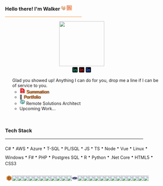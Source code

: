 <h3>Hello there! I'm Walker<img src="https://github.com/tadeochristopher/tadeochristopher/blob/b43aa1a652b5e951c8f18ba5e33f8cdabba24ae2/WavingHandHi.png" width="18" height="18" />&nbsp;<img src="https://github.com/tadeochristopher/tadeochristopher/blob/5d27857840a8ffc6fc6c964bb8131e30afc670dd/CodeAddict.png" width="18" height="18" /></h3>
<hr style="width: 50%; text-align: left; margin-left: 0; background: #ed811f; line-height: .5px;" />
<div id="socialLinkedIn" align="center"><img src="https://github.com/tadeochristopher/tadeochristopher/blob/be66ababc7ca9e216a0ec159e29391e7adc86c32/Working---Loop.gif" width="148" height="148" /><br /><a href="https://www.linkedin.com/in/apprehensivegent/" target="_blank"><img src="https://github.com/tadeochristopher/tadeochristopher/blob/7b305df07927546b3c5a30ed5d391157b74d981a/Sullivan.png" width="18" height="18" alt="Sullivan University" /></a>&nbsp;<a href="https://www.linkedin.com/in/tadeo-christopher-w-30b19820a/" target="_blank"><img src="https://github.com/tadeochristopher/tadeochristopher/blob/cb94fc2709a1bc5d60006ff6ca37c6452e4e4d0e/Louisville.png" width="18" height="18" alt="University of Louisville" /></a>&nbsp;<a href="#" target="_blank"><img src="https://github.com/tadeochristopher/tadeochristopher/blob/11d527c1a5b5ec042e40aed99ae9222c22c4a18f/Kentucky.png" width="18" height="18" style="cursor: pointer;" alt="University of Kentucky" /></a></div>
<ul style="list-style-type: none;">
  <li>Glad you showed up! Anything I can do for you, drop me a line if I can be of service to you.
    <ul style="list-style-type: circle;">
      <li>
        <img src="https://github.com/tadeochristopher/tadeochristopher/blob/5d27857840a8ffc6fc6c964bb8131e30afc670dd/pdfLogo.png" width="18" height="18" /> 
        <a href="https://drive.google.com/file/d/1FJP3g8ca7mdcA87k_bk_mAZORnT_2o5e/view" target="_blank" style="color: #ed811f; text-decoration: none; text-shadow: 2px 0 1px #000111, 0 0 2px #ed811f;">Summation</a>
      </li>
      <li>💼 <a href="https://tadeochristopher.dev" target="_blank" style="color: #ed811f; text-decoration: none; text-shadow: 2px 0 1px #000111, 0 0 2px #ed811f;">Portfolio</a></li>
      <li><img src="https://github.com/tadeochristopher/tadeochristopher/blob/4c3e3aa7049ad1cba40f8ed46c76f6ec9c5ccffe/Remote.png" width="18" height="18" /> Remote Solutions Architect</li>
      <li>Upcoming Work...</li>
    </ul>
  </li>
</ul>
<br />
<h3>Tech Stack</h3>
<hr style="width: 90%; />
           <p dir="auto">C# <b style="font-size: 18pt;">&middot;</b> AWS <b style="font-size: 18pt;">&middot</b> Azure <b style="font-size: 18pt;">&middot;</b> T-SQL <b style="font-size: 18pt;">&middot;</b> PL/SQL <b style="font-size: 18pt;">&middot;</b> JS <b style="font-size: 18pt;">&middot;</b> TS <b style="font-size: 18pt;">&middot;</b> Node <b style="font-size: 18pt;">&middot;</b> Vue <b style="font-size: 18pt;">&middot;</b> Linux <b style="font-size: 18pt;">&middot;</b> Windows <b style="font-size: 18pt;">&middot;</b> F# <b style="font-size: 18pt;">&middot;</b> PHP <b style="font-size: 18pt;">&middot;</b> Postgres SQL <b style="font-size: 18pt;">&middot;</b> R <b style="font-size: 18pt;">&middot;</b> Python <b style="font-size: 18pt;">&middot;</b> .Net Core <b style="font-size: 18pt;">&middot;</b> HTML5 <b style="font-size: 18pt;">&middot;</b> CSS3</p>
<br />
<div style="display: flex; flex-wrap: wrap; padding: 0 4px; pointer-events: none;">
  <img src="https://github.com/tadeochristopher/tadeochristopher/blob/4c3e3aa7049ad1cba40f8ed46c76f6ec9c5ccffe/icons8-c-sharp-logo.svg" width="18" height="18" style="pointer-events: none;" />
  <img src="8. https://github.com/tadeochristopher/tadeochristopher/blob/4c3e3aa7049ad1cba40f8ed46c76f6ec9c5ccffe/icons8-c-sharp-logo.svg" width="18" height="18" />
  <img src="8. https://github.com/tadeochristopher/tadeochristopher/blob/4c3e3aa7049ad1cba40f8ed46c76f6ec9c5ccffe/icons8-c-sharp-logo.svg" width="18" height="18" />
  <img src="8. https://github.com/tadeochristopher/tadeochristopher/blob/4c3e3aa7049ad1cba40f8ed46c76f6ec9c5ccffe/icons8-c-sharp-logo.svg" width="18" height="18" />
  <img src="8. https://github.com/tadeochristopher/tadeochristopher/blob/4c3e3aa7049ad1cba40f8ed46c76f6ec9c5ccffe/icons8-c-sharp-logo.svg" width="18" height="18" />
  <img src="8. https://github.com/tadeochristopher/tadeochristopher/blob/4c3e3aa7049ad1cba40f8ed46c76f6ec9c5ccffe/icons8-c-sharp-logo.svg" width="18" height="18" />
  <img src="8. https://github.com/tadeochristopher/tadeochristopher/blob/4c3e3aa7049ad1cba40f8ed46c76f6ec9c5ccffe/icons8-c-sharp-logo.svg" width="18" height="18" />
  <img src="8. https://github.com/tadeochristopher/tadeochristopher/blob/4c3e3aa7049ad1cba40f8ed46c76f6ec9c5ccffe/icons8-c-sharp-logo.svg" width="18" height="18" />
  <img src="8. https://github.com/tadeochristopher/tadeochristopher/blob/4c3e3aa7049ad1cba40f8ed46c76f6ec9c5ccffe/icons8-c-sharp-logo.svg" width="18" height="18" />
  <img src="8. https://github.com/tadeochristopher/tadeochristopher/blob/4c3e3aa7049ad1cba40f8ed46c76f6ec9c5ccffe/icons8-c-sharp-logo.svg" width="18" height="18" />
  <img src="8. https://github.com/tadeochristopher/tadeochristopher/blob/4c3e3aa7049ad1cba40f8ed46c76f6ec9c5ccffe/icons8-c-sharp-logo.svg" width="18" height="18" />
  <img src="8. https://github.com/tadeochristopher/tadeochristopher/blob/4c3e3aa7049ad1cba40f8ed46c76f6ec9c5ccffe/icons8-c-sharp-logo.svg" width="18" height="18" />
  <img src="https://raw.githubusercontent.com/github/explore/80688e429a7d4ef2fca1e82350fe8e3517d3494d/topics/php/php.png" width="18" height="18" />
  <img src="8. https://github.com/tadeochristopher/tadeochristopher/blob/4c3e3aa7049ad1cba40f8ed46c76f6ec9c5ccffe/icons8-c-sharp-logo.svg" width="18" height="18" />
  <img src="8. https://github.com/tadeochristopher/tadeochristopher/blob/4c3e3aa7049ad1cba40f8ed46c76f6ec9c5ccffe/icons8-c-sharp-logo.svg" width="18" height="18" />
  <img src="8. https://github.com/tadeochristopher/tadeochristopher/blob/4c3e3aa7049ad1cba40f8ed46c76f6ec9c5ccffe/icons8-c-sharp-logo.svg" width="18" height="18" />
  <img src="8. https://github.com/tadeochristopher/tadeochristopher/blob/4c3e3aa7049ad1cba40f8ed46c76f6ec9c5ccffe/icons8-c-sharp-logo.svg" width="18" height="18" />
  <img src="8. https://github.com/tadeochristopher/tadeochristopher/blob/4c3e3aa7049ad1cba40f8ed46c76f6ec9c5ccffe/icons8-c-sharp-logo.svg" width="18" height="18" />
  <img src="8. https://github.com/tadeochristopher/tadeochristopher/blob/4c3e3aa7049ad1cba40f8ed46c76f6ec9c5ccffe/icons8-c-sharp-logo.svg" width="18" height="18" />
  <img src="8. https://github.com/tadeochristopher/tadeochristopher/blob/4c3e3aa7049ad1cba40f8ed46c76f6ec9c5ccffe/icons8-c-sharp-logo.svg" width="18" height="18" />
  <img src="8. https://github.com/tadeochristopher/tadeochristopher/blob/4c3e3aa7049ad1cba40f8ed46c76f6ec9c5ccffe/icons8-c-sharp-logo.svg" width="18" height="18" />
  <img src="8. https://github.com/tadeochristopher/tadeochristopher/blob/4c3e3aa7049ad1cba40f8ed46c76f6ec9c5ccffe/icons8-c-sharp-logo.svg" width="18" height="18" />
  <img src="8. https://github.com/tadeochristopher/tadeochristopher/blob/4c3e3aa7049ad1cba40f8ed46c76f6ec9c5ccffe/icons8-c-sharp-logo.svg" width="18" height="18" />
  <img src="8. https://github.com/tadeochristopher/tadeochristopher/blob/4c3e3aa7049ad1cba40f8ed46c76f6ec9c5ccffe/icons8-c-sharp-logo.svg" width="18" height="18" />
  <img src="8. https://github.com/tadeochristopher/tadeochristopher/blob/4c3e3aa7049ad1cba40f8ed46c76f6ec9c5ccffe/icons8-c-sharp-logo.svg" width="18" height="18" />
  <img src="8. https://github.com/tadeochristopher/tadeochristopher/blob/4c3e3aa7049ad1cba40f8ed46c76f6ec9c5ccffe/icons8-c-sharp-logo.svg" width="18" height="18" />
</div>
<!---
tadeochristopher/tadeochristopher is a ✨ special ✨ repository because its `README.md` (this file) appears on your GitHub profile.
You can click the Preview link to take a look at your changes.
--->

